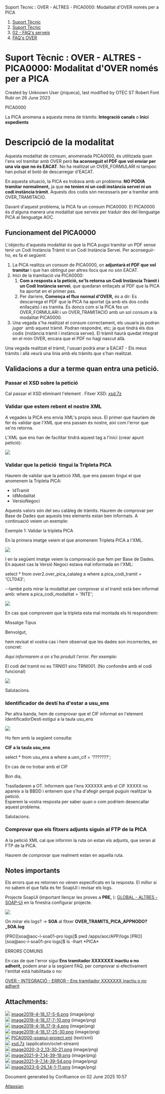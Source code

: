 Suport Tècnic : OVER - ALTRES - PICA0000: Modalitat d'OVER només per a PICA  

1.  [Suport Tècnic](index.md)
2.  [Suport Tècnic](13893782.md)
3.  [02 - FAQ's serveis](26313393.md)
4.  [FAQ's OVER](28705589.md)

Suport Tècnic : OVER - ALTRES - PICA0000: Modalitat d'OVER només per a PICA
===========================================================================

Created by Unknown User (jriqueca), last modified by OTEC ST Robert Font Rubí on 26 June 2023

PICA0000

La PICA anomena a aquesta mena de tràmits: **Integració canals** o **Inici expedients**

  

Descripció de la modalitat
==========================

Aquesta modalitat de consum, anomenada PICA0000, és utilitzada quan l'ens vol tramitar amb OVER però **ha aconseguit el PDF que vol enviar per una via que no és EACAT**. No ha realitzat un OVER\_FORMULARI ni tampoc han polsat el botó de descarregar d'EACAT.

En aquesta situació, la PICA es trobava amb un problema: **NO PODIA tramitar normalment,** ja que **no tenien ni un codi instància servei ni un codi instància tràmit**. Aquests dos codis són necessaris per a tramitar amb OVER\_TRAMITACIO.

Davant d'aquest problema, la PICA fa un consum PICA0000. El PICA0000 és d'alguna manera una modalitat que serveix per traduir des del llenguatge PICA al llenguatge AOC.

  

Funcionament del PICA0000
-------------------------

L'objectiu d'aquesta modalitat és que la PICA pugui tramitar un PDF sense tenir un Codi Instància Tràmit ni un Codi Instància Servei. Per aconseguir-ho, es fa el següent:

1.  La PICA realitza un consum de PICA0000, on **adjuntarà el PDF que vol tramitar** i que han obtingut per altres llocs que no són EACAT.
2.  Inici de la tramitació via PICA0000:
    1.  **Com a resposta a la petició, se'ls retorna un Codi Instància Tràmit i un Codi Instància servei**, que quedaran enllaçats al PDF que la PICA ha aportat en el primer pas.
    2.  Per darrere, **Comença el flux normal d'OVER,** és a dir: Es descarrega el PDF que la PICA ha aportat (ja amb els dos codis enllaçats) i es tramita. És doncs com si la PICA fes un OVER\_FORMULARI i un OVER\_TRAMITACIO amb un sol consum a la modalitat PICA0000.
3.  Una vegada s'ha realitzat el consum correctament, els usuaris ja podran _jugar_  amb aquest tràmit. Podran respondre, etc; ja que tindrà els dos codis (instància tràmit i instància servei). El tràmit haurà quedat integrat en el món OVER, encara que el PDF no hagi nascut allà.

Una vegada realitzat el tràmit, l'usuari podrà anar a EACAT - Els meus tràmits i allà veurà una línia amb els tràmits que s'han realitzat.

  

Validacions a dur a terme quan entra una petició.
-------------------------------------------------

### Passar el XSD sobre la petició

Cal passar el XSD eliminant l'element <CrearApuntPeticio>. Fitxer XSD: [xsd.7z](attachments/26313516/26314393.7z)

### Validar que estem rebent el nostre XML

A vegades la PICA ens envia XML's propis seus. El primer que hauríem de fer és validar que l'XML que ens passen és nostre, així com l'error que se'ns retorna.

L'XML que ens han de facilitar tindrà aquest tag a l'inici (crear apunt petició):

![](attachments/26313516/26317122.png)

### Validar que la petició  tingui la Tripleta PICA

Haurem de validar que la petició XML que ens passen tingui el que anomenem la Tripleta PICA:

*   IdTramit
*   IdModalitat
*   VersioNegoci

Aquests valors són del seu catàleg de tràmits. Haurem de comprovar per Base de Dades que aquests tres elements estan ben informats. A continuació veiem un exemple:

Exemple 1: Validar la tripleta PICA

En la primera imatge veiem el que anomenem Tripleta PICA a l'XML. 

![](attachments/26313516/26317142.png)

  

  

I en la següent imatge veiem la comprovació que fem per Base de Dades. En aquest cas la Versió Negoci estava mal informada en l'XML:

  

select \* from over2.over\_pica\_cataleg  a
where a.pica\_codi\_tramit = 'CLT043';

--també pots mirar la modalitat per comprovar si el tramit està ben informat amb:
where a.pica\_codi\_modalitat = 'INTE';

  

![](attachments/26313516/26317137.png)

En cas que comprovem que la tripleta esta mal montada els hi respondrem:

Missatge Tipus

Benvolgut,

hem revisat el vostra cas i hem observat que les dades son incorrectes, en concret:

_Aquí informarem a on s'ha produït l'error. Per exemple:_

El codi del tramit no es TRNI01 sino TRNI001. (No confondre amb el codi funcional)

_![](attachments/26313516/61931565.png)_

Salutacions.

### Identificador de destí ha d'estar a usu\_ens

Per altra banda, hem de comprovar que el CIF informat en l'element IdentificadorDesti estigui a la taula usu\_ens

![](attachments/26313516/36339726.png)

Ho fem amb la següent consulta:

**CIF a la taula usu\_ens**

select \* from usu\_ens a
where a.uen\_cif = '???????';

En cas de no trobar amb el CIF

Bon dia,

  
Traslladarem a OT. Informem que l'ens XXXXXX amb el CIF XXXXX no apareix a la BBDD i entenem que s'ha d'afegir perquè puguin realitzar la petició.  
Esperem la vostra resposta per saber quan o com podríem desencallar aquest problema.  
  
Salutacions.

### Comprovar que els fitxers adjunts siguin al FTP de la PICA

A la petició XML cal que informin la ruta on estan els adjunts, que seran al FTP de la PICA.

Haurem de comprovar que realment estan en aquella ruta.

  

Notes importants
----------------

Els errors que es retornen no vénen especificats en la resposta. El millor si no sabem el que falla és fer SoapUI i revisar els logs.

Projecte SoapUI (important llençar les proves a **PRE,** ): [GLOBAL - ALTRES - SOAP-Ui](GLOBAL---ALTRES---SOAP-Ui_41523727.md) en la finestra configurar projecte.

![](attachments/26313516/93356555.png)

  

  

On mirar els logs? → **SOA** al fitxer **OVER\_TRAMITS\_PICA\_APPNODO?\_SOA.log**

\[PRO\]\[soa@aoc-l-soa01-pro logs\]$ pwd
/apps/aoc/APP/logs
\[PRO\]\[soa@aoc-l-soa01-pro logs\]$ ls -lhart \*PICA\*

ERRORS COMUNS

En cas de que l'error sigui **Ens tramitador XXXXXXX inactiu o no adherit,** podem anar a la següent FAQ, per comprovar si efectivament l'entitat està habilitada o no:

  

[OVER - INTEGRACIÓ - ERROR - Ens tramitador XXXXXXX inactiu o no adherit](41522774.md)

  

  

Attachments:
------------

![](images/icons/bullet_blue.gif) [image2019-4-18\_17-5-6.png](attachments/26313516/26317142.png) (image/png)  
![](images/icons/bullet_blue.gif) [image2019-4-18\_17-7-10.png](attachments/26313516/26317137.png) (image/png)  
![](images/icons/bullet_blue.gif) [image2019-4-18\_17-9-4.png](attachments/26313516/26317140.png) (image/png)  
![](images/icons/bullet_blue.gif) [image2019-4-18\_17-25-30.png](attachments/26313516/26317122.png) (image/png)  
![](images/icons/bullet_blue.gif) [PICA0000-soapui-project.xml](attachments/26313516/26316321.xml) (text/xml)  
![](images/icons/bullet_blue.gif) [xsd.7z](attachments/26313516/26314393.7z) (application/octet-stream)  
![](images/icons/bullet_blue.gif) [image2020-3-2\_13-30-21.png](attachments/26313516/36339726.png) (image/png)  
![](images/icons/bullet_blue.gif) [image2021-9-7\_14-39-19.png](attachments/26313516/61931564.png) (image/png)  
![](images/icons/bullet_blue.gif) [image2021-9-7\_14-39-54.png](attachments/26313516/61931565.png) (image/png)  
![](images/icons/bullet_blue.gif) [image2023-6-26\_14-1-11.png](attachments/26313516/93356555.png) (image/png)  

Document generated by Confluence on 02 June 2025 10:57

[Atlassian](http://www.atlassian.com/)